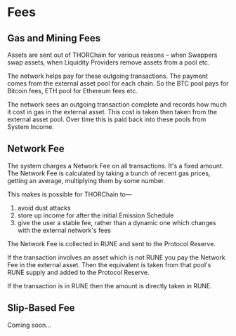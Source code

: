 # Fees

## **Gas and Mining Fees**

Assets are sent out of THORChain for various reasons – when Swappers swap assets, when Liquidity Providers remove assets from a pool etc.

The network helps pay for these outgoing transactions. The payment comes from the external asset pool for each chain. So the BTC pool pays for Bitcoin fees, ETH pool for Ethereum fees etc.

The network sees an outgoing transaction complete and records how much it cost in gas in the external asset. This cost is taken then taken from the external asset pool. Over time this is paid back into these pools from System Income.

## **Network Fee**

The system charges a Network Fee on all transactions. It's a fixed amount. The Network Fee is calculated by taking a bunch of recent gas prices, getting an average, multiplying them by some number.

This makes is possible for THORChain to—

1. avoid dust attacks
2. store up income for after the initial Emission Schedule
3. give the user a stable fee, rather than a dynamic one which changes with the external network's fees

The Network Fee is collected in RUNE and sent to the Protocol Reserve.

If the transaction involves an asset which is not RUNE you pay the Network Fee in the external asset. Then the equivalent is taken from that pool's RUNE supply and added to the Protocol Reserve.

If the transaction is in RUNE then the amount is directly taken in RUNE.

## Slip-Based Fee

Coming soon...

